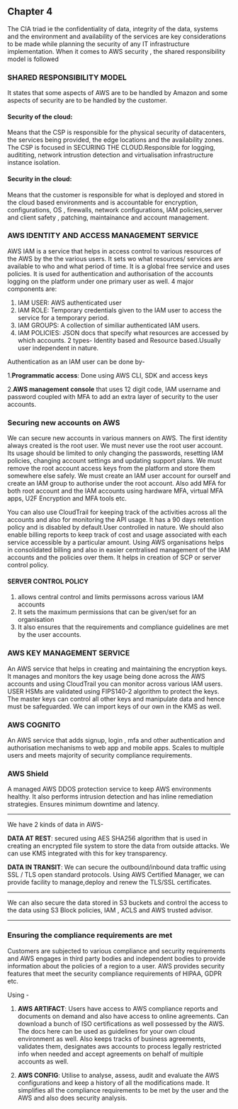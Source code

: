 ## Chapter 4

The CIA triad ie the confidentiality of data, integrity of the data, systems and the environment and availability of the services are key considerations to be made while planning the security of any IT infrastructure implementation. 
When it comes to AWS security , the shared responsibility model is followed
### SHARED RESPONSIBILITY MODEL
It states that some aspects of AWS are to be handled by Amazon and some aspects of security are to be handled by the customer. 
#### Security of the cloud: 
Means that the CSP is responsible for the physical security of datacenters, the services being provided, the edge locations and the availability zones. The CSP is focused in SECURING THE CLOUD.Responsible for logging, audititing, network intrustion detection and virtualisation infrastructure instance isolation.
#### Security in the cloud:
Means that the customer is responsible for what is deployed and stored in the cloud based environments and is accountable for encryption, configurations, OS , firewalls, network configurations, IAM policies,server and client safety , patching, maintainance and account management.

### AWS IDENTITY AND ACCESS MANAGEMENT SERVICE
AWS IAM is a service that helps in access control to various resources of the AWS by the the various users. It sets wo what resources/ services are available to who and what period of time. It is a global free service and uses policies.
It is used for authentication and authorisation of the accounts logging on the platform under one primary user as well.
4 major components are:
1. IAM USER: AWS authenticated user 
2. IAM ROLE: Temporary credentials given to the IAM user to access the service for a temporary period.
3. IAM GROUPS: A collection of similiar authenticated IAM users.
4. IAM POLICIES: JSON docs that specify what resources are accessed by which accounts. 2 types- Identity based and Resource based.Usually user independent in nature.

Authentication as an IAM user can be done by-

1.**Programmatic access**: Done using AWS CLI, SDK and access keys

2.**AWS management console** that uses 12 digit code, IAM username and password coupled with MFA to add an extra layer of security to the user accounts. 

### Securing new accounts on AWS
We can secure new accounts in various manners on AWS. The first identity always created is the root user. We must never use the root user account. Its usage should be limited to only changing the passwords, resetting IAM policies, changing account settings and updating support plans.
We must remove the root account access keys from the platform and store them somewhere else safely. We must create an IAM user account for ourself and create an IAM group to authorise under the root account. 
Also add MFA for both root account and the IAM accounts using hardware MFA, virtual MFA apps, U2F Encryption and MFA tools etc. 

You can also use CloudTrail for keeping track of the activities across all the accounts and also for monitoring the API usage. It has a 90 days retention policy and is disabled by default.User controlled in nature.
We should also enable billing reports to keep track of cost and usage associated with each service accessible by a particular amount.
Using AWS organisations helps in consolidated billing and also in easier centralised management of the IAM accounts and the policies over them. It helps in creation of SCP or server control policy.

#### SERVER CONTROL POLICY
   1. allows central control and limits permissons across various IAM accounts
   2. It sets the maximum permissions that can be given/set for an organisation
   3. It also ensures that the requirements and compliance guidelines are met by the user accounts.

### AWS KEY MANAGEMENT SERVICE
An AWS service that helps in creating and maintaining the encryption keys. It manages and monitors the key usage being done across the AWS accounts and using CloudTrail you can monitor across various IAM users. 
USER HSMs are validated using FIPS140-2 algorithm to protect the keys. The master keys can control all other keys and manipulate data and hence must be safeguarded. We can import keys of our own in the KMS as well.

### AWS COGNITO
An AWS service that adds signup, login , mfa and other authentication and authorisation mechanisms to web app and mobile apps. Scales to multiple users and meets majority of security compliance requirements.

### AWS Shield
A managed AWS DDOS protection service to keep AWS environments healthy. It also performs intrusion detection and has inline remediation strategies. Ensures minimum downtime and latency.

------------------------------------

We have 2 kinds of data in AWS-

**DATA AT REST**: secured using AES SHA256 algorithm that is used in creating an encrypted file system to store the data from outside attacks. We can use KMS integrated with this for key transparency.

**DATA IN TRANSIT**: We can secure the outbound/inbound data traffic using SSL / TLS open standard protocols. Using AWS Certified Manager, we can provide facility to manage,deploy and renew the TLS/SSL certificates. 

-------------------------------------
We can also secure the data stored in S3 buckets and control the access to the data using S3 Block policies, IAM , ACLS and AWS trusted advisor. 

------------------------------------

### Ensuring the compliance requirements are met
Customers are subjected to various compliance and security requirements and AWS engages in third party bodies and independent bodies to provide information about the policies of a region to a user.
AWS provides security features that meet the security compliance requirements of HIPAA, GDPR etc.

Using -
1. **AWS ARTIFACT**:
    Users have access to AWS compliance reports and documents on demand and also have access to online agreements. Can download a bunch of ISO certifications as well possessed by the AWS. The docs here can be used as guidelines for your own cloud environment as well. Also keeps tracks of business agreements, validates them, designates aws accounts to process legally restricted info when needed  and accept agreements on behalf of multiple accounts as well.

2. **AWS CONFIG**:
    Utilise to analyse, assess, audit and evaluate the AWS configurations and keep a history of all the modifications made. It simplifies all the compliance requirements to be met by the user and the AWS and also does security analysis.


    

